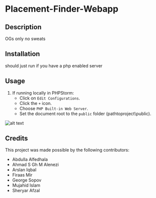 # Placement-Finder-Webapp

## Description
OGs only no sweats

## Installation

should just run if you have a php enabled server

## Usage

1. If running locally in PHPStorm:
    - Click on `Edit Configurations`.
    - Click the `+` icon.
    - Choose `PHP Built-in Web Server`.
    - Set the document root to the `public` folder (pathtoproject\public).

![alt text]()

## Credits

This project was made possible by the following contributors:
- Abdulla Alfedhala
- Ahmad S Gh M Alenezi
- Arslan Iqbal
- Firaas Mir
- George Sopov
- Mujahid Islam
- Sheryar Afzal

